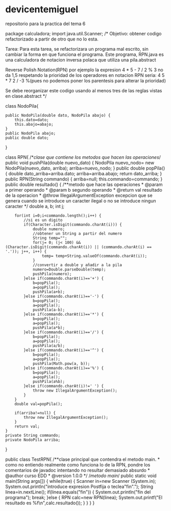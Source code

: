 # devicentemiguel
repositorio para la practica del tema 6

package calculadora;
import java.util.Scanner;
/*
Objetivo: obtener codigo refactorizado a partir de otro que no lo esta.

Tarea: Para esta tarea, se refactorizara un programa mal escrito, sin 
cambiar la forma en que funciona el programa. Este programa, RPN.java
es una calculadora de notacion inversa polaca que utiliza una pila.abstract

Reverse Polish Notation(RPN) por ejemplo
la expresion 4 * 5 - 7 / 2 % 3 no da 1,5 respetando la prioridad de 
los operadores en notacion RPN seria: 4 5 * 7 2 / -3 %(pues no podemos
poner los parentesis para alterar la prioridad)

 Se debe reorganizar este codigo usando al menos tres de las reglas 
vistas en clase.abstract
*/

class NodoPila{
	
	public NodoPila(double dato, NodoPila abajo) {
		this.dato=dato;
		this.abajo=abajo;
	}
	public NodoPila abajo;
	public double dato;
}

class RPN{
	/**clase que contiene los metodos que hacen las operaciones*/
	public void pushPila(double nuevo_dato) {
		NodoPila nuevo_nodo= new NodoPila(nuevo_dato, arriba);
		arriba=nuevo_nodo;
	}
	public double popPila() {
		double dato_arriba=arriba.dato;
		arriba=arriba.abajo;
		return dato_arriba;
	}
	public RPN(String commando) {
		arriba=null;
		this.commando=commando;
	}
	public double resultado() {
		/**metodo que hace las operaciones
		 * @param a primer operando
		 * @param b segundo operando
		 * @return val resultado de la operacion
		 * @throw IllegalArgumentException excepcion que se genera cuando se introduce un caracter ilegal o no se introduce ningun caracter
		 */
		double a, b;
		int j;
		
		for(int i=0;i<commando.length();i++) {
			//si es un digito
			if(Character.isDigit(commando.charAt(i))) {
				double numero;
				//obtener un String a partir del numero
				String temp="";
				for(j= 0; (j< 100) && (Character.isDigit(commando.charAt(i)) || (commando.charAt(i) == '.')); j++, i++) {
					temp= temp+String.valueOf(commando.charAt(i));
				}
				//convertir a double y añadir a la pila
				numero=Double.parseDouble(temp);
				pushPila(numero);				
			}else if(commando.charAt(i)=='+') {
				b=popPila();
				a=popPila();
				pushPila(a+b);
			}else if(commando.charAt(i)=='-') {
				b=popPila();
				a=popPila();
				pushPila(a-b);
			}else if(commando.charAt(i)=='*') {
				b=popPila();
				a=popPila();
				pushPila(a*b);
			}else if(commando.charAt(i)=='/') {
				b=popPila();
				a=popPila();
				pushPila(a/b);
			}else if(commando.charAt(i)=='^') {
				b=popPila();
				a=popPila();
				pushPila(Math.pow(a, b));
			}else if(commando.charAt(i)=='%') {
				b=popPila();
				a=popPila();
				pushPila(a%b);
			}else if(commando.charAt(i)!=' ') {
				throw new IllegalArgumentException();
			}
		}
		double val=popPila();
		
		if(arriba!=null) {
			throw new IllegalArgumentException();
		}
		return val;
	}
	private String commando;
	private NodoPila arriba;
}

public class TestRPN{
	/**clase principal que contendra el metodo main.
	 * como no entiendo realmente como funciona lo de la RPN, pondre los comentarios de javadoc intentando no resultar demasiado absurdo
	 * @author curso EDD
	 * @version 1.0.0
	 */
	/*metodo main*/
	public static void main(String args[]) {
		while(true) {
			Scanner in=new Scanner (System.in);
			System.out.println("introduce expresion Postfija o teclea\"fin\".");
			String linea=in.nextLine();
			if(linea.equals("fin")) {
				System.out.println("fin del programa");
				break;
			}else {
				RPN calc=new RPN(linea);
				System.out.printf("El resultado es %f\n",calc.resultado());
			}
		}
	}
}
